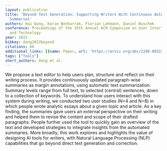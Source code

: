 ```yaml
---
layout: publication
title: 'Beyond Text Generation: Supporting Writers With Continuous Automatic Text
  Summaries'
authors: Hai Dang, Karim Benharrak, Florian Lehmann, Daniel Buschek
conference: Proceedings of the 35th Annual ACM Symposium on User Interface Software
  and Technology
year: 2022
bibkey: dang2022beyond
citations: 60
additional_links: [{name: Paper, url: 'https://arxiv.org/abs/2208.09323'}]
tags: ["Tools"]
short_authors: Dang et al.
---
```

We propose a text editor to help users plan, structure and reflect on their
writing process. It provides continuously updated paragraph-wise summaries as
margin annotations, using automatic text summarization. Summary levels range
from full text, to selected (central) sentences, down to a collection of
keywords. To understand how users interact with this system during writing, we
conducted two user studies (N=4 and N=8) in which people wrote analytic essays
about a given topic and article. As a key finding, the summaries gave users an
external perspective on their writing and helped them to revise the content and
scope of their drafted paragraphs. People further used the tool to quickly gain
an overview of the text and developed strategies to integrate insights from the
automated summaries. More broadly, this work explores and highlights the value
of designing AI tools for writers, with Natural Language Processing (NLP)
capabilities that go beyond direct text generation and correction.